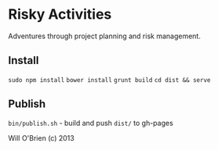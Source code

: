 Risky Activities
=================

Adventures through project planning and risk management.

Install
-----------
`sudo npm install`
`bower install`
`grunt build`
`cd dist && serve`

Publish
-----------

`bin/publish.sh` - build and push `dist/` to gh-pages

Will O'Brien (c) 2013
